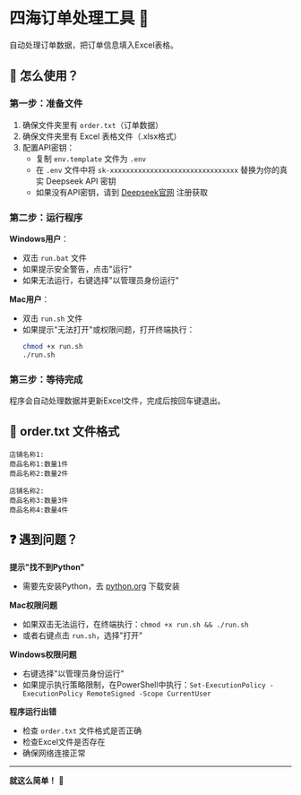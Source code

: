 # 四海订单处理工具 🚀

自动处理订单数据，把订单信息填入Excel表格。

## 🚀 怎么使用？

### 第一步：准备文件
1. 确保文件夹里有 `order.txt`（订单数据）
2. 确保文件夹里有 Excel 表格文件（.xlsx格式）
3. 配置API密钥：
   - 复制 `env.template` 文件为 `.env`
   - 在 `.env` 文件中将 `sk-xxxxxxxxxxxxxxxxxxxxxxxxxxxxxxxx` 替换为你的真实 Deepseek API 密钥
   - 如果没有API密钥，请到 [Deepseek官网](https://platform.deepseek.com/) 注册获取

### 第二步：运行程序
**Windows用户**：
- 双击 `run.bat` 文件
- 如果提示安全警告，点击"运行"
- 如果无法运行，右键选择"以管理员身份运行"

**Mac用户**：
- 双击 `run.sh` 文件
- 如果提示"无法打开"或权限问题，打开终端执行：
  ```bash
  chmod +x run.sh
  ./run.sh
  ```

### 第三步：等待完成
程序会自动处理数据并更新Excel文件，完成后按回车键退出。

## 📝 order.txt 文件格式

```
店铺名称1:
商品名称1:数量1件
商品名称2:数量2件

店铺名称2:
商品名称3:数量3件
商品名称4:数量4件
```

## ❓ 遇到问题？

**提示"找不到Python"**
- 需要先安装Python，去 [python.org](https://www.python.org/downloads/) 下载安装

**Mac权限问题**
- 如果双击无法运行，在终端执行：`chmod +x run.sh && ./run.sh`
- 或者右键点击 `run.sh`，选择"打开"

**Windows权限问题**
- 右键选择"以管理员身份运行"
- 如果提示执行策略限制，在PowerShell中执行：`Set-ExecutionPolicy -ExecutionPolicy RemoteSigned -Scope CurrentUser`

**程序运行出错**
- 检查 `order.txt` 文件格式是否正确
- 检查Excel文件是否存在
- 确保网络连接正常

---

**就这么简单！** 🎉